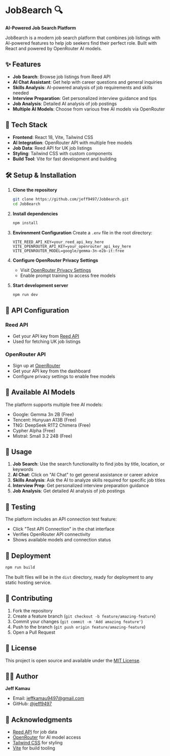 # Job8earch 🔍

**AI-Powered Job Search Platform**

Job8earch is a modern job search platform that combines job listings with AI-powered features to help job seekers find their perfect role. Built with React and powered by OpenRouter AI models.

## ✨ Features

- **Job Search**: Browse job listings from Reed API
- **AI Chat Assistant**: Get help with career questions and general inquiries
- **Skills Analysis**: AI-powered analysis of job requirements and skills needed
- **Interview Preparation**: Get personalized interview guidance and tips
- **Job Analysis**: Detailed AI analysis of job postings
- **Multiple AI Models**: Choose from various free AI models via OpenRouter

## 🚀 Tech Stack

- **Frontend**: React 18, Vite, Tailwind CSS
- **AI Integration**: OpenRouter API with multiple free models
- **Job Data**: Reed API for UK job listings
- **Styling**: Tailwind CSS with custom components
- **Build Tool**: Vite for fast development and building

## 🛠️ Setup & Installation

1. **Clone the repository**
   ```bash
   git clone https://github.com/jeff9497/Job8earch.git
   cd Job8earch
   ```

2. **Install dependencies**
   ```bash
   npm install
   ```

3. **Environment Configuration**
   Create a `.env` file in the root directory:
   ```env
   VITE_REED_API_KEY=your_reed_api_key_here
   VITE_OPENROUTER_API_KEY=your_openrouter_api_key_here
   VITE_OPENROUTER_MODEL=google/gemma-3n-e2b-it:free
   ```

4. **Configure OpenRouter Privacy Settings**
   - Visit [OpenRouter Privacy Settings](https://openrouter.ai/settings/privacy)
   - Enable prompt training to access free models

5. **Start development server**
   ```bash
   npm run dev
   ```

## 🔧 API Configuration

### Reed API
- Get your API key from [Reed API](https://www.reed.co.uk/developers)
- Used for fetching UK job listings

### OpenRouter API
- Sign up at [OpenRouter](https://openrouter.ai/)
- Get your API key from the dashboard
- Configure privacy settings to enable free models

## 🤖 Available AI Models

The platform supports multiple free AI models:
- Google: Gemma 3n 2B (Free)
- Tencent: Hunyuan A13B (Free)
- TNG: DeepSeek R1T2 Chimera (Free)
- Cypher Alpha (Free)
- Mistral: Small 3.2 24B (Free)

## 📱 Usage

1. **Job Search**: Use the search functionality to find jobs by title, location, or keywords
2. **AI Chat**: Click on "AI Chat" to get general assistance or career advice
3. **Skills Analysis**: Ask the AI to analyze skills required for specific job titles
4. **Interview Prep**: Get personalized interview preparation guidance
5. **Job Analysis**: Get detailed AI analysis of job postings

## 🧪 Testing

The platform includes an API connection test feature:
- Click "Test API Connection" in the chat interface
- Verifies OpenRouter API connectivity
- Shows available models and connection status

## 🚀 Deployment

```bash
npm run build
```

The built files will be in the `dist` directory, ready for deployment to any static hosting service.

## 🤝 Contributing

1. Fork the repository
2. Create a feature branch (`git checkout -b feature/amazing-feature`)
3. Commit your changes (`git commit -m 'Add amazing feature'`)
4. Push to the branch (`git push origin feature/amazing-feature`)
5. Open a Pull Request

## 📄 License

This project is open source and available under the [MIT License](LICENSE).

## 👨‍💻 Author

**Jeff Kamau**
- Email: jeffkamau9497@gmail.com
- GitHub: [@jeff9497](https://github.com/jeff9497)

## 🙏 Acknowledgments

- [Reed API](https://www.reed.co.uk/developers) for job data
- [OpenRouter](https://openrouter.ai/) for AI model access
- [Tailwind CSS](https://tailwindcss.com/) for styling
- [Vite](https://vitejs.dev/) for build tooling
